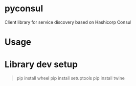 # pyconsul
Client library for service discovery based on Hashicorp Consul

# Usage

# Library dev setup
> pip install wheel
> pip install setuptools
> pip install twine
